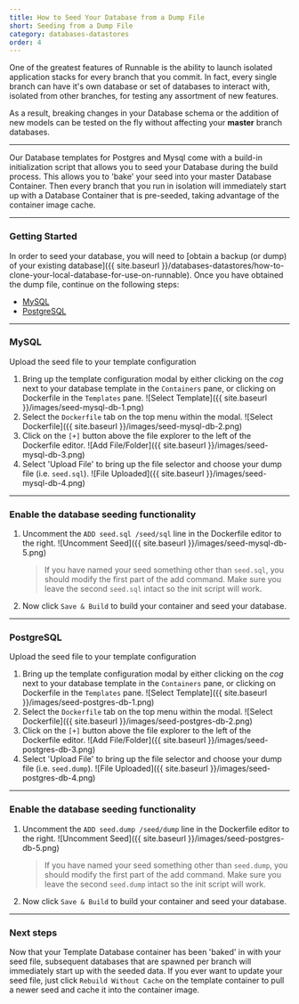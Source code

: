 ```yaml
---
title: How to Seed Your Database from a Dump File
short: Seeding from a Dump File
category: databases-datastores
order: 4
---
```


One of the greatest features of Runnable is the ability to launch isolated application stacks for
every branch that you commit. In fact, every single branch can have it's own database or set of
databases to interact with, isolated from other branches, for testing any assortment of new
features.

As a result, breaking changes in your Database schema or the addition of new models can
be tested on the fly without affecting your **master** branch databases.

---

Our Database templates for Postgres and Mysql come with a build-in initialization script that allows you
to seed your Database during the build process. This allows you to 'bake' your seed into your master Database
Container. Then every branch that you run in isolation will immediately start up with a Database
Container that is pre-seeded, taking advantage of the container image cache.

---

### Getting Started
In order to seed your database, you will need to [obtain a backup (or dump) of your existing database]({{ site.baseurl }}/databases-datastores/how-to-clone-your-local-database-for-use-on-runnable).
Once you have obtained the dump file, continue on the following steps:

* [MySQL](#mysql)
* [PostgreSQL](#postgresql)

---

### MySQL
Upload the seed file to your template configuration

1. Bring up the template configuration modal by either clicking on the _cog_ next to your database template in the `Containers` pane, or clicking on Dockerfile in the `Templates` pane.
  ![Select Template]({{ site.baseurl }}/images/seed-mysql-db-1.png)
2. Select the `Dockerfile` tab on the top menu within the modal.
  ![Select Dockerfile]({{ site.baseurl }}/images/seed-mysql-db-2.png)
3. Click on the `[+]` button above the file explorer to the left of the Dockerfile editor.
  ![Add File/Folder]({{ site.baseurl }}/images/seed-mysql-db-3.png)
4. Select 'Upload File' to bring up the file selector and choose your dump file (i.e. `seed.sql`).
  ![File Uploaded]({{ site.baseurl }}/images/seed-mysql-db-4.png)

---

### Enable the database seeding functionality
1. Uncomment the `ADD seed.sql /seed/sql` line in the Dockerfile editor to the right.
  ![Uncomment Seed]({{ site.baseurl }}/images/seed-mysql-db-5.png)
    > If you have named your seed something other than `seed.sql`, you should modify the first part of the add command.
    Make sure you leave the second `seed.sql` intact so the init script will work.
2. Now click `Save & Build` to build your container and seed your database.

---

### PostgreSQL
Upload the seed file to your template configuration

1. Bring up the template configuration modal by either clicking on the _cog_ next to your database template in the `Containers` pane, or clicking on Dockerfile in the `Templates` pane.
  ![Select Template]({{ site.baseurl }}/images/seed-postgres-db-1.png)
2. Select the `Dockerfile` tab on the top menu within the modal.
  ![Select Dockerfile]({{ site.baseurl }}/images/seed-postgres-db-2.png)
3. Click on the `[+]` button above the file explorer to the left of the Dockerfile editor.
  ![Add File/Folder]({{ site.baseurl }}/images/seed-postgres-db-3.png)
4. Select 'Upload File' to bring up the file selector and choose your dump file (i.e. `seed.dump`).
  ![File Uploaded]({{ site.baseurl }}/images/seed-postgres-db-4.png)

---

### Enable the database seeding functionality
1. Uncomment the `ADD seed.dump /seed/dump` line in the Dockerfile editor to the right.
  ![Uncomment Seed]({{ site.baseurl }}/images/seed-postgres-db-5.png)
    > If you have named your seed something other than `seed.dump`, you should modify the first part of the add command.
    Make sure you leave the second `seed.dump` intact so the init script will work.
2. Now click `Save & Build` to build your container and seed your database.

---

### Next steps
Now that your Template Database container has been 'baked' in with your seed file, subsequent databases that are spawned per branch will immediately start up with the seeded data. If you ever want to update your seed file, just click `Rebuild Without Cache` on the template container to pull a newer seed and cache it into the container image.
